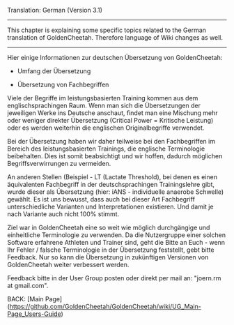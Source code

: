 Translation: German (Version 3.1)
***

This chapter is explaining some specific topics related to the German translation of GoldenCheetah. Therefore language of Wiki changes as well.

***

Hier einige Informationen zur deutschen Übersetzung von GoldenCheetah:

* Umfang der Übersetzung

* Übersetzung von Fachbegriffen

Viele der Begriffe im leistungsbasierten Training kommen aus dem englischsprachingen Raum. Wenn man sich die Übersetzungen der jeweiligen Werke ins Deutsche anschaut, findet man eine Mischung mehr oder weniger direkter Übersetzung (Critical Power = Kritische Leistung) oder es werden weiterhin die englischen Originalbegriffe verwendet. 

Bei der Übersetzung haben wir daher teilweise bei den Fachbegriffen im Bereich des leistungsbasierten Trainings, die englische Terminologie beibehalten. Dies ist somit beabsichtigt und wir hoffen, dadurch möglichen Begriffsverwirrungen zu vermeiden.

An anderen Stellen (Beispiel - LT (Lactate Threshold), bei denen es einen äquivalenten Fachbegriff in der deutschsprachingen Trainingslehre gibt, wurde dieser als Übersetzung (hier: iANS - individuelle anaerobe Schwelle) gewählt. Es ist uns bewusst, dass auch bei dieser Art Fachbegriff unterschiedliche Varianten und Interpretationen existieren. Und damit je nach Variante auch nicht 100% stimmt.

Ziel war in GoldenCheetah eine so weit wie möglich durchgängige und einheitliche Terminologie zu verwenden. Da die Nutzergruppe einer solchen Software erfahrene Athleten und Trainer sind, geht die Bitte an Euch - wenn Ihr Fehler / falsche Terminologie in der Übersetzung feststellt, gebt bitte Feedback. Nur so kann die Übersetzung in zukünftigen Versionen von GoldenCheetah weiter verbessert werden.

Feedback bitte in der User Group posten oder direkt per mail an: "joern.rm at gmail.com".

BACK: [Main Page] (https://github.com/GoldenCheetah/GoldenCheetah/wiki/UG_Main-Page_Users-Guide)
